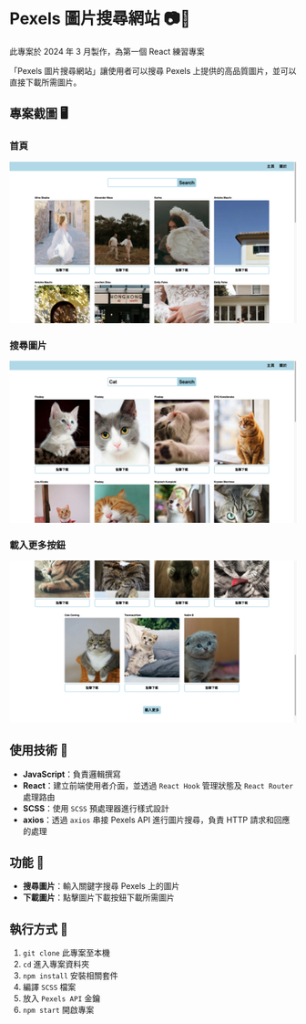 # Pexels 圖片搜尋網站 📷🔎

此專案於 2024 年 3 月製作，為第一個 React 練習專案

「Pexels 圖片搜尋網站」讓使用者可以搜尋 Pexels 上提供的高品質圖片，並可以直接下載所需圖片。

## 專案截圖 🖥

### 首頁

![main](assets/main.png)

### 搜尋圖片

![search](assets/search.png)

### 載入更多按鈕

![load_more](assets/load_more.png)

## 使用技術 🔧

- **JavaScript**：負責邏輯撰寫
- **React**：建立前端使用者介面，並透過 `React Hook` 管理狀態及 `React Router` 處理路由
- **SCSS**：使用 `SCSS` 預處理器進行樣式設計
- **axios**：透過 `axios` 串接 Pexels API 進行圖片搜尋，負責 HTTP 請求和回應的處理

## 功能 🚀

- **搜尋圖片**：輸入關鍵字搜尋 Pexels 上的圖片
- **下載圖片**：點擊圖片下載按鈕下載所需圖片

## 執行方式 🏃

1. `git clone` 此專案至本機
2. `cd` 進入專案資料夾
3. `npm install` 安裝相關套件
4. 編譯 `SCSS` 檔案
5. 放入 `Pexels API` 金鑰
6. `npm start` 開啟專案

